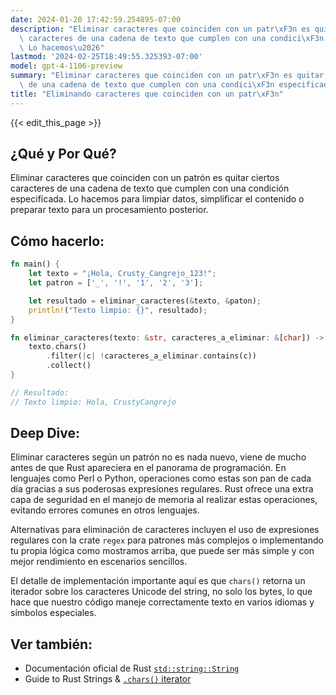 ```yaml
---
date: 2024-01-20 17:42:59.254895-07:00
description: "Eliminar caracteres que coinciden con un patr\xF3n es quitar ciertos\
  \ caracteres de una cadena de texto que cumplen con una condici\xF3n especificada.\
  \ Lo hacemos\u2026"
lastmod: '2024-02-25T18:49:55.325393-07:00'
model: gpt-4-1106-preview
summary: "Eliminar caracteres que coinciden con un patr\xF3n es quitar ciertos caracteres\
  \ de una cadena de texto que cumplen con una condici\xF3n especificada. Lo hacemos\u2026"
title: "Eliminando caracteres que coinciden con un patr\xF3n"
---
```


{{< edit_this_page >}}

## ¿Qué y Por Qué?
Eliminar caracteres que coinciden con un patrón es quitar ciertos caracteres de una cadena de texto que cumplen con una condición especificada. Lo hacemos para limpiar datos, simplificar el contenido o preparar texto para un procesamiento posterior.

## Cómo hacerlo:
```Rust
fn main() {
    let texto = "¡Hola, Crusty_Cangrejo_123!";
    let patron = ['_', '!', '1', '2', '3'];

    let resultado = eliminar_caracteres(&texto, &paton);
    println!("Texto limpio: {}", resultado);
}

fn eliminar_caracteres(texto: &str, caracteres_a_eliminar: &[char]) -> String {
    texto.chars()
        .filter(|c| !caracteres_a_eliminar.contains(c))
        .collect()
}

// Resultado:
// Texto limpio: Hola, CrustyCangrejo
```

## Deep Dive:
Eliminar caracteres según un patrón no es nada nuevo, viene de mucho antes de que Rust apareciera en el panorama de programación. En lenguajes como Perl o Python, operaciones como estas son pan de cada día gracias a sus poderosas expresiones regulares. Rust ofrece una extra capa de seguridad en el manejo de memoria al realizar estas operaciones, evitando errores comunes en otros lenguajes.

Alternativas para eliminación de caracteres incluyen el uso de expresiones regulares con la crate `regex` para patrones más complejos o implementando tu propia lógica como mostramos arriba, que puede ser más simple y con mejor rendimiento en escenarios sencillos.

El detalle de implementación importante aquí es que `chars()` retorna un iterador sobre los caracteres Unicode del string, no solo los bytes, lo que hace que nuestro código maneje correctamente texto en varios idiomas y símbolos especiales.

## Ver también:
- Documentación oficial de Rust [`std::string::String`](https://doc.rust-lang.org/std/string/struct.String.html)
- Guide to Rust Strings & [`.chars()` iterator](https://doc.rust-lang.org/book/ch08-02-strings.html#iterating-over-strings)
